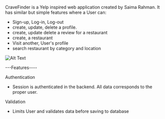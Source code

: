 
CraveFinder is a Yelp inspired web application created by Saima Rahman. It has similar but simple features where
a User can:
- Sign-up, Log-in, Log-out
- create, update, delete a profile.
- create, update delete a review for a restaurant
- create, a restaurant
- Visit another, User's profile
- search restaurant by category and location

![Alt Text](https://media.giphy.com/media/Qu7rEO0EHnF00d460d/giphy.gif)

---Features----

Authentication
- Session is authenticated in the backend. All data corresponds to the proper user.

Validation
- Limits User and validates data before saving to database
